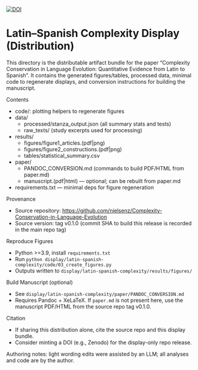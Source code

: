 [![DOI](https://zenodo.org/badge/DOI/10.5281/zenodo.17363668.svg)](https://doi.org/10.5281/zenodo.17363668)

# Latin–Spanish Complexity Display (Distribution)

This directory is the distributable artifact bundle for the paper “Complexity Conservation in Language Evolution: Quantitative Evidence from Latin to Spanish”. It contains the generated figures/tables, processed data, minimal code to regenerate displays, and conversion instructions for building the manuscript.

Contents
- code/: plotting helpers to regenerate figures
- data/
  - processed/stanza_output.json (all summary stats and tests)
  - raw_texts/ (study excerpts used for processing)
- results/
  - figures/figure1_articles.(pdf|png)
  - figures/figure2_constructions.(pdf|png)
  - tables/statistical_summary.csv
- paper/
  - PANDOC_CONVERSION.md (commands to build PDF/HTML from paper.md)
  - manuscript.(pdf|html) — optional; can be rebuilt from paper.md
- requirements.txt — minimal deps for figure regeneration

Provenance
- Source repository: https://github.com/nielsenz/Complexity-Conservation-in-Language-Evolution
- Source version: tag v0.1.0 (commit SHA to build this release is recorded in the main repo tag)

Reproduce Figures
- Python >=3.9, install `requirements.txt`
- Run `python display/latin-spanish-complexity/code/03_create_figures.py`
- Outputs written to `display/latin-spanish-complexity/results/figures/`

Build Manuscript (optional)
- See `display/latin-spanish-complexity/paper/PANDOC_CONVERSION.md`
- Requires Pandoc + XeLaTeX. If `paper.md` is not present here, use the manuscript PDF/HTML from the source repo tag v0.1.0.

Citation
- If sharing this distribution alone, cite the source repo and this display bundle.
- Consider minting a DOI (e.g., Zenodo) for the display-only repo release.


Authoring notes: light wording edits were assisted by an LLM; all analyses and code are by the author.
